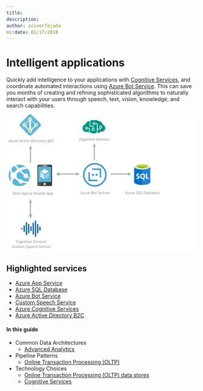 ```yaml
---
title: 
description: 
author: zoinerTejada
ms:date: 01/17/2018
---
```


# Intelligent applications

Quickly add intelligence to your applications with [Cognitive Services](/azure/#pivot=products&panel=cognitive), and coordinate automated interactions using [Azure Bot Service](/bot-framework/bot-service-overview-introduction). This can save you months of creating and refining sophisticated algorithms to naturally interact with your users through speech, text, vision, knowledge, and search capabilities.

![Intelligent Applications](./images/implementation-example_intelligent-applications.png)

## Highlighted services

* [Azure App Service](/azure/app-service/)
* [Azure SQL Database](/azure/sql-database/)
* [Azure Bot Service](/bot-framework/bot-service-overview-introduction)
* [Custom Speech Service](/azure/cognitive-services/custom-speech-service/cognitive-services-custom-speech-home)
* [Azure Cognitive Services](/azure/#pivot=products&panel=cognitive)
* [Azure Active Directory B2C](/azure/active-directory-b2c)

#### In this guide

* Common Data Architectures
    * [Advanced Analytics](../common-architectures/advanced-analytics.md)
* Pipeline Patterns
    * [Online Transaction Processing (OLTP)](../pipeline-patterns/online-transaction-processing.md)
* Technology Choices
    * [Online Transaction Processing (OLTP) data stores](../technology-choices/oltp-data-stores.md)
    * [Cognitive Services](../technology-choices/cognitive-services.md)
